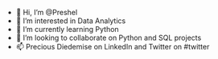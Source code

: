 - 👋 Hi, I’m @Preshel
- 👀 I’m interested in Data Analytics
- 🌱 I’m currently learning Python
- 💞️ I’m looking to collaborate on Python and SQL projects
- 📫 Precious Diedemise on LinkedIn and Twitter
on #twitter

<!---
Preshel/Preshel is a ✨ special ✨ repository because its `README.md` (this file) appears on your GitHub profile.
You can click the Preview link to take a look at your changes.
--->
